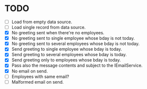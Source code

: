 ﻿# TODO
- [ ] Load from empty data source.
- [ ] Load single record from data source.
- [x] No greeting sent when there're no employees.
- [x] No greeting sent to single employee whose bday is not today.
- [x] No greeting sent to several employees whose bday is not today.
- [x] Send greeting to single employee whose bday is today.
- [x] Send greeting to several employees whose bday is today.
- [x] Send greeting only to employees whose bday is today.
- [x] Pass also the message contents and subject to the IEmailService.
- [x] No email on send.
- [ ] Employees with same email?
- [ ] Malformed email on send.